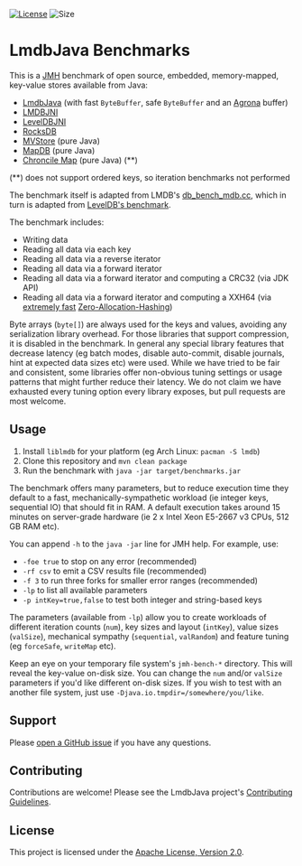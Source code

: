 [![License](https://img.shields.io/hexpm/l/plug.svg?maxAge=2592000)](http://www.apache.org/licenses/LICENSE-2.0.txt)
![Size](https://reposs.herokuapp.com/?path=lmdbjava/benchmarks)

# LmdbJava Benchmarks

This is a [JMH](http://openjdk.java.net/projects/code-tools/jmh/) benchmark
of open source, embedded, memory-mapped, key-value stores available from Java:

* [LmdbJava](https://github.com/lmdbjava/lmdbjava) (with fast `ByteBuffer`, safe
  `ByteBuffer` and an [Agrona](https://github.com/real-logic/Agrona) buffer)
* [LMDBJNI](https://github.com/deephacks/lmdbjni)
* [LevelDBJNI](https://github.com/fusesource/leveldbjni)
* [RocksDB](http://rocksdb.org/)
* [MVStore](http://h2database.com/html/mvstore.html) (pure Java)
* [MapDB](http://www.mapdb.org/) (pure Java)
* [Chroncile Map](https://github.com/OpenHFT/Chronicle-Map) (pure Java) (**)

(**) does not support ordered keys, so iteration benchmarks not performed

The benchmark itself is adapted from LMDB's
[db_bench_mdb.cc](http://lmdb.tech/bench/microbench/db_bench_mdb.cc), which in
turn is adapted from
[LevelDB's benchmark](https://github.com/google/leveldb/blob/master/db/db_bench.cc).

The benchmark includes:

* Writing data
* Reading all data via each key
* Reading all data via a reverse iterator
* Reading all data via a forward iterator
* Reading all data via a forward iterator and computing a CRC32 (via JDK API)
* Reading all data via a forward iterator and computing a XXH64
  (via [extremely fast](https://github.com/benalexau/hash-bench)
  [Zero-Allocation-Hashing](https://github.com/OpenHFT/Zero-Allocation-Hashing))

Byte arrays (`byte[]`) are always used for the keys and values, avoiding any
serialization library overhead. For those libraries that support compression,
it is disabled in the benchmark. In general any special library features that
decrease latency (eg batch modes, disable auto-commit, disable journals,
hint at expected data sizes etc) were used. While we have tried to be fair and
consistent, some libraries offer non-obvious tuning settings or usage patterns
that might further reduce their latency. We do not claim we have exhausted
every tuning option every library exposes, but pull requests are most welcome.

## Usage

1. Install `liblmdb` for your platform (eg Arch Linux: `pacman -S lmdb`)
2. Clone this repository and `mvn clean package`
3. Run the benchmark with `java -jar target/benchmarks.jar`

The benchmark offers many parameters, but to reduce execution time they default
to a fast, mechanically-sympathetic workload (ie integer keys, sequential IO)
that should fit in RAM. A default execution takes around 15 minutes on
server-grade hardware (ie 2 x Intel Xeon E5-2667 v3 CPUs, 512 GB RAM etc).

You can append ``-h`` to the ``java -jar`` line for JMH help. For example, use:

  * ``-foe true`` to stop on any error (recommended)
  * ``-rf csv`` to emit a CSV results file (recommended)
  * ``-f 3`` to run three forks for smaller error ranges (recommended)
  * ``-lp`` to list all available parameters
  * ``-p intKey=true,false`` to test both integer and string-based keys

The parameters (available from `-lp`) allow you to create workloads of different
iteration counts (`num`), key sizes and layout (`intKey`), value sizes
(`valSize`), mechanical sympathy (`sequential`, `valRandom`) and feature tuning
(eg `forceSafe`, `writeMap` etc).

Keep an eye on your temporary file system's `jmh-bench-*` directory. This will
reveal the key-value on-disk size. You can change the `num` and/or `valSize`
parameters if you'd like different on-disk sizes. If you wish to test with an
another file system, just use `-Djava.io.tmpdir=/somewhere/you/like`.

## Support

Please [open a GitHub issue](https://github.com/lmdbjava/benchmarks/issues)
if you have any questions.

## Contributing

Contributions are welcome! Please see the LmdbJava project's
[Contributing Guidelines](https://github.com/lmdbjava/lmdbjava/blob/master/CONTRIBUTING.md).

## License

This project is licensed under the
[Apache License, Version 2.0](http://www.apache.org/licenses/LICENSE-2.0.html).
